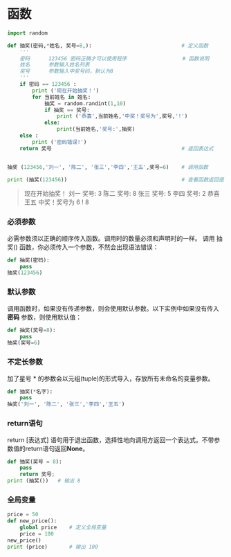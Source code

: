 # 函数

```python
import random

def 抽奖(密码,*姓名, 奖号=8,):                             # 定义函数
    '''
    密码      123456 密码正确才可以使用程序                  # 函数说明
    姓名      参数输入姓名列表
    奖号      参数输入中奖号码，默认为8
    '''
    if 密码 == 123456 :
        print ('现在开始抽奖！')
        for 当前姓名 in 姓名:
            抽奖 = random.randint(1,10)
            if 抽奖 == 奖号:
                print ('恭喜',当前姓名,'中奖！奖号为',奖号,'!')
            else:
                print(当前姓名,'奖号:',抽奖)
    else :
        print ('密码错误!')
    return 奖号                                          # 返回表达式


抽奖 (123456,'刘一', '陈二', '张三','李四','王五',奖号=6)    # 调用函数

print (抽奖(123456))                                     # 查看函数返回值
```
> 现在开始抽奖！
刘一 奖号: 3
陈二 奖号: 8
张三 奖号: 5
李四 奖号: 2
恭喜 王五 中奖！奖号为 6 !
8
### 必须参数
必需参数须以正确的顺序传入函数。调用时的数量必须和声明时的一样。
调用 抽奖() 函数，你必须传入一个参数，不然会出现语法错误：
```python
def 抽奖(密码):
    pass
抽奖(123456)
```
### 默认参数
调用函数时，如果没有传递参数，则会使用默认参数。以下实例中如果没有传入 **密码** 参数，则使用默认值：
```python
def 抽奖(奖号=8):
    pass
抽奖(奖号=6)
```
### 不定长参数
加了星号 * 的参数会以元组(tuple)的形式导入，存放所有未命名的变量参数。
```python
def 抽奖(*名字):
    pass
抽奖('刘一', '陈二', '张三','李四','王五')
```
### return语句
return [表达式] 语句用于退出函数，选择性地向调用方返回一个表达式。不带参数值的return语句返回**None**。
```python
def 抽奖(奖号 = 8):
    pass
    return 奖号;
print (抽奖())   # 输出 8
```
### 全局变量
```python
price = 50
def new_price():
    global price    # 定义全局变量
    price = 100
new_price()   
print (price)       # 输出 100
```
